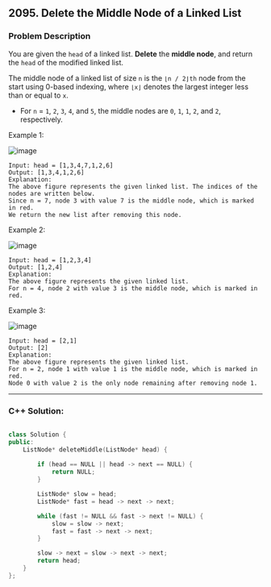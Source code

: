 ## 2095. Delete the Middle Node of a Linked List

### Problem Description

You are given the ```head``` of a linked list. **Delete** the **middle node**, and return the ```head``` of the modified linked list.

The middle node of a linked list of size ```n``` is the ```⌊n / 2⌋th``` node from the start using 0-based indexing, where ```⌊x⌋``` denotes the 
largest integer less than or equal to ```x```.

- For ```n``` = ```1```, ```2```, ```3```, ```4```, and ```5```, the middle nodes are ```0```, ```1```, ```1```, ```2```, and ```2```, respectively.

Example 1:

![image](https://github.com/HimeshKohad/LeetCode-Problems/assets/107066424/8af8702e-5707-43c8-be85-852614b84a75)

```
Input: head = [1,3,4,7,1,2,6]
Output: [1,3,4,1,2,6]
Explanation:
The above figure represents the given linked list. The indices of the nodes are written below.
Since n = 7, node 3 with value 7 is the middle node, which is marked in red.
We return the new list after removing this node.
```

Example 2:

![image](https://github.com/HimeshKohad/LeetCode-Problems/assets/107066424/001e7a9b-d7b5-44c4-b4ee-55f32e1444cc)

```
Input: head = [1,2,3,4]
Output: [1,2,4]
Explanation:
The above figure represents the given linked list.
For n = 4, node 2 with value 3 is the middle node, which is marked in red.
```

Example 3:

![image](https://github.com/HimeshKohad/LeetCode-Problems/assets/107066424/33075d7c-7081-4295-83e0-011564f5562d)

```
Input: head = [2,1]
Output: [2]
Explanation:
The above figure represents the given linked list.
For n = 2, node 1 with value 1 is the middle node, which is marked in red.
Node 0 with value 2 is the only node remaining after removing node 1.
```

<hr>

### C++ Solution:

```cpp

class Solution {
public:
    ListNode* deleteMiddle(ListNode* head) {
        
        if (head == NULL || head -> next == NULL) {
            return NULL;
        }

        ListNode* slow = head;
        ListNode* fast = head -> next -> next;

        while (fast != NULL && fast -> next != NULL) {
            slow = slow -> next;
            fast = fast -> next -> next;
        }

        slow -> next = slow -> next -> next;
        return head;
    }
};

```
